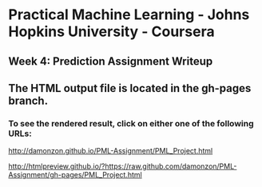 # Practical Machine Learning - Johns Hopkins University - Coursera

## Week 4: Prediction Assignment Writeup

## The HTML output file is located in the gh-pages branch.

### To see the rendered result, click on either one of the following URLs:

http://damonzon.github.io/PML-Assignment/PML_Project.html

http://htmlpreview.github.io/?https://raw.github.com/damonzon/PML-Assignment/gh-pages/PML_Project.html


